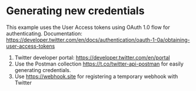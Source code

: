 # Generating new credentials

This example uses the User Access tokens using OAuth 1.0 flow for authenticating. Documentation: https://developer.twitter.com/en/docs/authentication/oauth-1-0a/obtaining-user-access-tokens

1. Twitter developer portal: https://developer.twitter.com/en/portal
1. Use the Postman collection https://t.co/twitter-api-postman for easily generating credentials.
1. Use https://webhook.site for registering a temporary webhook with Twitter
